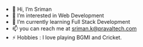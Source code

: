 - 👋 Hi, I’m Sriman
- 👀 I’m interested in Web Development 
- 🌱 I’m currently learning Full Stack Development
- 📫 you can reach me at sriman.k@pravaltech.com
- ⚡ Hobbies : I love playing BGMI and Cricket.

<!---
K-Sriman/K-Sriman is a ✨ special ✨ repository because its `README.md` (this file) appears on your GitHub profile.
You can click the Preview link to take a look at your changes.
--->
